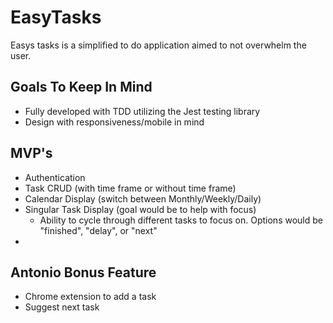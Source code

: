 # EasyTasks
  Easys tasks is a simplified to do application aimed to not overwhelm the user.

## Goals To Keep In Mind
  - Fully developed with TDD utilizing the Jest testing library
  - Design with responsiveness/mobile in mind

## MVP's
  - Authentication
  - Task CRUD (with time frame or without time frame)
  - Calendar Display (switch between Monthly/Weekly/Daily)
  - Singular Task Display (goal would be to help with focus)
    - Ability to cycle through different tasks to focus on. Options would be "finished", "delay", or "next"
  -


## Antonio Bonus Feature
  - Chrome extension to add a task
  - Suggest next task
